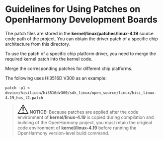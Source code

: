 # Guidelines for Using Patches on OpenHarmony Development Boards<a name="EN-US_TOPIC_0000001081980461"></a>

The patch files are stored in the  **kernel/linux/patches/linux-4.19**  source code path of the project. You can obtain the driver patch of a specific chip architecture from this directory.

To use the patch of a specific chip platform driver, you need to merge the required kernel patch into the kernel code.

Merge the corresponding patches for different chip platforms.

The following uses Hi3516D V300 as an example:

```
patch -p1 < device/hisilicon/hi3516dv300/sdk_linux/open_source/linux/hisi_linux-4.19_hos_l2.patch 
```

>![](../public_sys-resources/icon-notice.gif) **NOTICE:** 
>Because patches are applied after the code environment of  **kernel/linux-4.19**  is copied during compilation and building of the OpenHarmony project, you must retain the original code environment of  **kernel/linux-4.19**  before running the OpenHarmony version-level build command.

